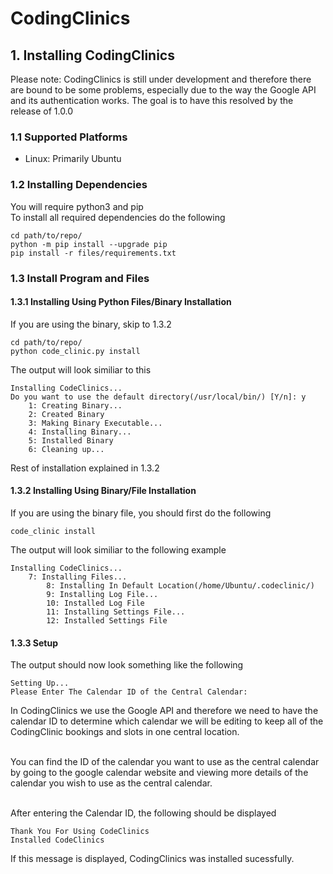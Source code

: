 # CodingClinics
## 1. Installing CodingClinics
Please note: CodingClinics is still under development and therefore there are bound to be some problems, especially due to the way the Google API and its authentication works. The goal is to have this resolved by the release of 1.0.0
### 1.1 Supported Platforms
- Linux: Primarily Ubuntu

### 1.2 Installing Dependencies
You will require python3 and pip
<br>To install all required dependencies do the following
```
cd path/to/repo/
python -m pip install --upgrade pip
pip install -r files/requirements.txt
```

### 1.3 Install Program and Files
#### 1.3.1 Installing Using Python Files/Binary Installation
If you are using the binary, skip to 1.3.2

```
cd path/to/repo/
python code_clinic.py install
```

The output will look similiar to this

```
Installing CodeClinics...
Do you want to use the default directory(/usr/local/bin/) [Y/n]: y
    1: Creating Binary...
    2: Created Binary
    3: Making Binary Executable... 
    4: Installing Binary...
    5: Installed Binary
    6: Cleaning up...
```

Rest of installation explained in 1.3.2

#### 1.3.2 Installing Using Binary/File Installation
If you are using the binary file, you should first do the following
```
code_clinic install
```

The output will look similiar to the following example

```
Installing CodeClinics...
    7: Installing Files...
        8: Installing In Default Location(/home/Ubuntu/.codeclinic/)
        9: Installing Log File...
        10: Installed Log File
        11: Installing Settings File...
        12: Installed Settings File
```

#### 1.3.3 Setup
The output should now look something like the following

```
Setting Up...
Please Enter The Calendar ID of the Central Calendar:
```

In CodingClinics we use the Google API and therefore we need to have the calendar ID to determine which calendar
we will be editing to keep all of the CodingClinic bookings and slots in one central location.

<br>You can find the ID of the calendar you want to use as the central calendar by going to the google calendar website and viewing more details of the calendar you wish to use as the central calendar. 

<br>After entering the Calendar ID, the following should be displayed

```
Thank You For Using CodeClinics
Installed CodeClinics
```

If this message is displayed, CodingClinics was installed sucessfully.
